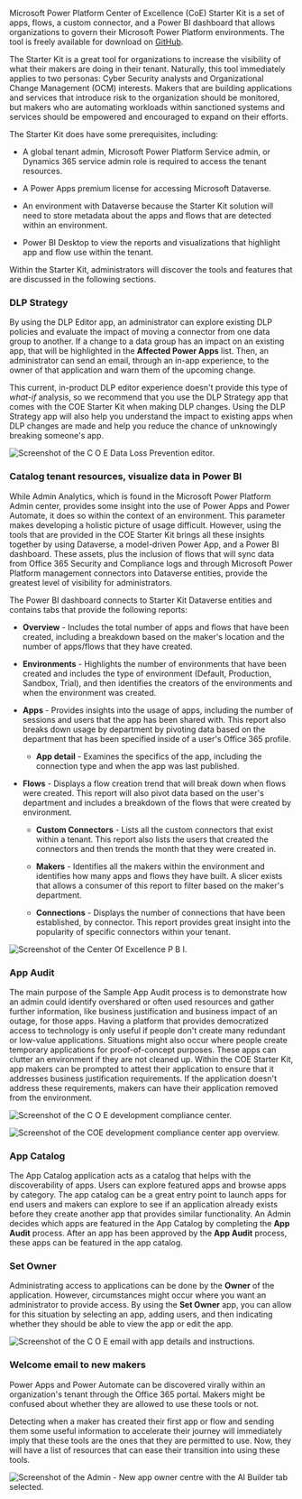 Microsoft Power Platform Center of Excellence (CoE) Starter Kit is a set of
apps, flows, a custom connector, and a Power BI dashboard that allows
organizations to govern their Microsoft Power Platform environments. The tool is
freely available for download on
[GitHub](https://github.com/microsoft/powerapps-tools/tree/master/Administration/CoEStarterKit/?azure-portal=true).

The Starter Kit is a great tool for organizations to increase the
visibility of what their makers are doing in their tenant.
Naturally, this tool immediately applies to two personas: Cyber
Security analysts and Organizational Change Management (OCM) interests.
Makers that are building applications and services that introduce risk
to the organization should be monitored, but makers who are automating
workloads within sanctioned systems and services should be empowered and
encouraged to expand on their efforts.

The Starter Kit does have some prerequisites, including:

- A global tenant admin, Microsoft Power Platform Service admin, or Dynamics 365 service admin role is required
    to access the tenant resources.

- A Power Apps premium license for accessing Microsoft Dataverse.

- An environment with Dataverse because the Starter Kit solution
    will need to store metadata about the apps and flows that are detected
    within an environment.

- Power BI Desktop to view the reports and visualizations that
    highlight app and flow use within the tenant.

Within the Starter Kit, administrators will discover the tools
and features that are discussed in the following sections.

### DLP Strategy

By using the DLP Editor app, an administrator can explore existing DLP policies
and evaluate the impact of moving a connector from one data group to
another. If a change to a data group has an impact on an existing
app, that will be highlighted in the **Affected Power Apps** list. Then, an
administrator can send an email, through an in-app experience, to the
owner of that application and warn them of the upcoming change.

This current, in-product DLP editor experience doesn't provide this
type of *what-if* analysis, so we recommend that you use the DLP Strategy app that comes
with the COE Starter Kit when making DLP changes.
Using the DLP Strategy app will also help you understand the impact
to existing apps when DLP changes are made and help you reduce the chance of
unknowingly breaking someone's app.

![Screenshot of the C O E Data Loss Prevention editor.](../media/4-coe-dlp-editor.png)

### Catalog tenant resources, visualize data in Power BI

While Admin Analytics, which is found in the Microsoft Power Platform Admin center,
provides some insight into the use of Power Apps and Power Automate,
it does so within the context of an environment. This parameter makes
developing a holistic picture of usage difficult. However,
using the tools that are provided in the COE Starter Kit brings all these
insights together by using Dataverse, a model-driven
Power App, and a Power BI dashboard. These assets, plus the
inclusion of flows that will sync data from Office 365 Security and
Compliance logs and through Microsoft Power Platform management connectors
into Dataverse entities, provide the greatest level of
visibility for administrators.

The Power BI dashboard connects to Starter Kit Dataverse entities and
contains tabs that provide the following reports:

- **Overview** - Includes the total number of apps and
        flows that have been created, including a breakdown based on
        the maker's location and the number of apps/flows that they have
        created.

- **Environments** - Highlights the number of environments that
        have been created and includes the type of environment (Default,
        Production, Sandbox, Trial), and then identifies the creators of the
        environments and when the environment was created.

- **Apps** - Provides insights into the usage of apps, including
        the number of sessions and users that the app has been shared
        with. This report also breaks down usage by department by pivoting data
        based on the department that has been specified inside of a
        user's Office 365 profile.

  - **App detail** - Examines the specifics of the app, including
        the connection type and when the app was last published.

- **Flows** - Displays a flow creation trend that will break down
        when flows were created. This report will also pivot data based
        on the user's department and includes a breakdown of the flows
        that were created by environment.

  - **Custom Connectors** - Lists all the custom connectors that
        exist within a tenant. This report also lists the users that created the connectors and
        then trends the month that they were created in.

  - **Makers** - Identifies all the makers within the environment
        and identifies how many apps and flows they have built. A slicer
        exists that allows a consumer of this report to filter based
        on the maker's department.

  - **Connections** - Displays the number of connections that have
        been established, by connector. This report provides great
        insight into the popularity of specific connectors within your
        tenant.

![Screenshot of the Center Of Excellence P B I.](../media/5-coe-pbi-1.png)

### App Audit

The main purpose of the Sample App Audit process is to demonstrate how an admin
could identify overshared or often used resources and gather further information,
like business justification and business impact of an outage, for those apps.
Having a platform that provides democratized access to technology is
only useful if people don't create many redundant or low-value
applications. Situations might also occur where people create
temporary applications for proof-of-concept purposes. These apps can
clutter an environment if they are not cleaned up. Within the COE
Starter Kit, app makers can be prompted to attest their application
to ensure that it addresses business justification requirements. If
the application doesn't address these requirements, makers can have their
application removed from the environment.

![Screenshot of the C O E development compliance center.](../media/6-coe-dev-compliance-center.png)

![Screenshot of the COE development compliance center app overview.](../media/7-coe-dev-compliance-center2-1.png)

### App Catalog

The App Catalog application acts as a catalog that helps with the discoverability of apps.
Users can explore featured apps and browse apps by category. The app catalog can be a
great entry point to launch apps for end users and makers can explore to see if an
application already exists before they create another app that provides similar functionality.
An Admin decides which apps are featured in the App Catalog by completing the **App Audit** process.
After an app has been approved by the **App Audit** process, these apps can be featured in
the app catalog.

### Set Owner

Administrating access to applications can be done by the **Owner**
of the application. However, circumstances might occur where you
want an administrator to provide access. By using the **Set Owner** app, you can
allow for this situation by selecting an app, adding users,
and then indicating whether they should be able to view the app or edit
the app.

![Screenshot of the C O E email with app details and instructions.](../media/8-coe-email.png)

### Welcome email to new makers

Power Apps and Power Automate can be discovered virally within an
organization's tenant through the Office 365 portal.
Makers might be confused about whether they are allowed to use these
tools or not.

Detecting when a maker has created their first app or flow
and sending them some useful information to accelerate their
journey will immediately imply that these tools are the ones that they are
permitted to use. Now, they will have a list of resources that can ease
their transition into using these tools.

![Screenshot of the Admin - New app owner centre with the AI Builder tab selected.](../media/9-set-app-owner.png)
